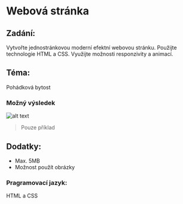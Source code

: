 # Webová stránka

## Zadání:
Vytvořte jednostránkovou moderní efektní webovou stránku. Použijte technologie HTML a CSS. Využijte možnosti responzivity a animací.
## Téma:
Pohádková bytost
### Možný výsledek
![alt text](https://i.imgur.com/a5IHLIm.gif)
> Pouze příklad

## Dodatky:
- Max. 5MB
- Možnost použít obrázky

### Pragramovací jazyk:
HTML a CSS
